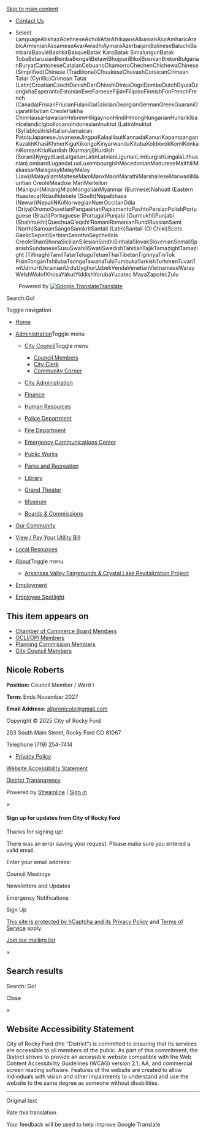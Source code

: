 [Skip to main content](https://www.cityofrockyfordco.gov/nicole-roberts/)

- [Contact Us](https://www.cityofrockyfordco.gov/contact-us)
- Select LanguageAbkhazAcehneseAcholiAfarAfrikaansAlbanianAlurAmharicArabicArmenianAssameseAvarAwadhiAymaraAzerbaijaniBalineseBaluchiBambaraBaouléBashkirBasqueBatak KaroBatak SimalungunBatak TobaBelarusianBembaBengaliBetawiBhojpuriBikolBosnianBretonBulgarianBuryatCantoneseCatalanCebuanoChamorroChechenChichewaChinese (Simplified)Chinese (Traditional)ChuukeseChuvashCorsicanCrimean Tatar (Cyrillic)Crimean Tatar (Latin)CroatianCzechDanishDariDhivehiDinkaDogriDombeDutchDyulaDzongkhaEsperantoEstonianEweFaroeseFijianFilipinoFinnishFonFrenchFrench (Canada)FrisianFriulianFulaniGaGalicianGeorgianGermanGreekGuaraniGujaratiHaitian CreoleHakha ChinHausaHawaiianHebrewHiligaynonHindiHmongHungarianHunsrikIbanIcelandicIgboIlocanoIndonesianInuktut (Latin)Inuktut (Syllabics)IrishItalianJamaican PatoisJapaneseJavaneseJingpoKalaallisutKannadaKanuriKapampanganKazakhKhasiKhmerKigaKikongoKinyarwandaKitubaKokborokKomiKonkaniKoreanKrioKurdish (Kurmanji)Kurdish (Sorani)KyrgyzLaoLatgalianLatinLatvianLigurianLimburgishLingalaLithuanianLombardLugandaLuoLuxembourgishMacedonianMadureseMaithiliMakassarMalagasyMalayMalay (Jawi)MalayalamMalteseMamManxMaoriMarathiMarshalleseMarwadiMauritian CreoleMeadow MariMeiteilon (Manipuri)MinangMizoMongolianMyanmar (Burmese)Nahuatl (Eastern Huasteca)NdauNdebele (South)Nepalbhasa (Newari)NepaliNKoNorwegianNuerOccitanOdia (Oriya)OromoOssetianPangasinanPapiamentoPashtoPersianPolishPortuguese (Brazil)Portuguese (Portugal)Punjabi (Gurmukhi)Punjabi (Shahmukhi)QuechuaQʼeqchiʼRomaniRomanianRundiRussianSami (North)SamoanSangoSanskritSantali (Latin)Santali (Ol Chiki)Scots GaelicSepediSerbianSesothoSeychellois CreoleShanShonaSicilianSilesianSindhiSinhalaSlovakSlovenianSomaliSpanishSundaneseSusuSwahiliSwatiSwedishTahitianTajikTamazightTamazight (Tifinagh)TamilTatarTeluguTetumThaiTibetanTigrinyaTivTok PisinTonganTshilubaTsongaTswanaTuluTumbukaTurkishTurkmenTuvanTwiUdmurtUkrainianUrduUyghurUzbekVendaVenetianVietnameseWarayWelshWolofXhosaYakutYiddishYorubaYucatec MayaZapotecZulu
  
    Powered by [![Google Translate](https://www.gstatic.com/images/branding/googlelogo/1x/googlelogo_color_42x16dp.png)Translate](https://translate.google.com)

Search:Go!

Toggle navigation

- [Home](https://www.cityofrockyfordco.gov)
- [Administration](https://www.cityofrockyfordco.gov/administration)Toggle menu
  
  - [City Council](https://www.cityofrockyfordco.gov/city-council)Toggle menu
    
    - [Council Members](https://www.cityofrockyfordco.gov/city-council-members)
    - [City Clerk](https://www.cityofrockyfordco.gov/rebecca-korinek)
    - [Community Corner](https://www.cityofrockyfordco.gov/community-corner)
  - [City Administration](https://www.cityofrockyfordco.gov/city-staff)
  - [Finance](https://www.cityofrockyfordco.gov/financials)
  - [Human Resources](https://www.cityofrockyfordco.gov/human-resources)
  - [Police Department](https://www.cityofrockyfordco.gov/rocky-ford-police-department)
  - [Fire Department](https://www.cityofrockyfordco.gov/rocky-ford-fire-department-emergency-service)
  - [Emergency Communications Center](https://www.cityofrockyfordco.gov/rocky-ford-emergency-communications-center)
  - [Public Works](https://www.cityofrockyfordco.gov/public-works-water-department)
  - [Parks and Recreation](https://www.cityofrockyfordco.gov/rocky-ford-parks-and-recreation)
  - [Library](https://www.cityofrockyfordco.gov/rocky-ford-public-library-49d7a90)
  - [Grand Theater](https://www.cityofrockyfordco.gov/grand-theater)
  - [Museum](https://www.cityofrockyfordco.gov/rocky-ford-museum)
  - [Boards &amp; Commissions](https://www.cityofrockyfordco.gov/boards-commissions)
- [Our Community](https://www.cityofrockyfordco.gov/our-community)
- [View / Pay Your Utility Bill](https://www.cityofrockyfordco.gov/pay-your-utility-bill)
- [Local Resources](https://www.cityofrockyfordco.gov/local-resources)
- [About](https://www.cityofrockyfordco.gov/welcome-to-rocky-ford)Toggle menu
  
  - [Arkansas Valley Fairgrounds &amp; Crystal Lake Revitalization Project](https://www.cityofrockyfordco.gov/crystal-lake-revitaization)
- [Employment](https://www.cityofrockyfordco.gov/employment-opportunities)
- [Employee Spotlight](https://www.cityofrockyfordco.gov/employee-spotlight)

## This item appears on

- [Chamber of Commerce Board Members](https://www.cityofrockyfordco.gov/chamber-of-commerce-board-members)
- [OCLI/OPI Members](https://www.cityofrockyfordco.gov/ocli-opi-members)
- [Planning Commission Members](https://www.cityofrockyfordco.gov/planning-commission-members)
- [City Council Members](https://www.cityofrockyfordco.gov/city-council-members)

## Nicole Roberts

**Position:** Council Member / Ward I

**Term:** Ends November 2027

**Email Address:** [allpronicole@gmail.com](mailto:allpronicole@gmail.com)

Copyright © 2025 City of Rocky Ford

203 South Main Street, Rocky Ford CO 81067

Telephone (719) 254-7414

- [Privacy Policy](https://www.cityofrockyfordco.gov/privacy-policy)

[Website Accessibility Statement](https://www.cityofrockyfordco.gov/nicole-roberts)

[District Transparency](https://www.cityofrockyfordco.gov/nicole-roberts/transparency.html "Special District Transparency Report")

Powered by [Streamline](https://www.getstreamline.com "Streamline: Technology for Special Districts") | [Sign in](https://www.cityofrockyfordco.gov/users/sign_in?destination=%2Fnicole-roberts)

×

#### Sign up for updates from City of Rocky Ford

Thanks for signing up!

There was an error saving your request. Please make sure you entered a valid email.

Enter your email address:

Council Meetings

Newsletters and Updates

Emergency Notifications

Sign Up

[This site is protected by hCaptcha and its Privacy Policy](https://hcaptcha.com/privacy) and [Terms of Service](https://hcaptcha.com/terms) apply.

[Join our mailing list](https://www.cityofrockyfordco.gov/nicole-roberts)

×

## Search results

Search: Go!

Close

×

## Website Accessibility Statement

City of Rocky Ford (the "District") is committed to ensuring that its services are accessible to all members of the public. As part of this commitment, the District strives to provide an accessible website compatible with the Web Content Accessibility Guidelines (WCAG) version 2.1, AA, and commercial screen reading software. Features of the website are created to allow individuals with vision and other impairments to understand and use the website to the same degree as someone without disabilities.

* * *

Original text

Rate this translation

Your feedback will be used to help improve Google Translate